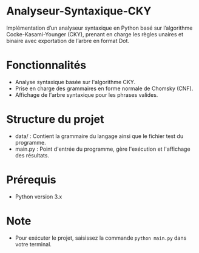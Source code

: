 # Analyseur-Syntaxique-CKY
Implémentation d’un analyseur syntaxique en Python basé sur l’algorithme Cocke-Kasami-Younger (CKY), prenant en charge les règles unaires et binaire avec exportation de l’arbre en format Dot.

# Fonctionnalités  
- Analyse syntaxique basée sur l'algorithme CKY.  
- Prise en charge des grammaires en forme normale de Chomsky (CNF).  
- Affichage de l'arbre syntaxique pour les phrases valides.  

# Structure du projet  
- data/ : Contient la grammaire du langage ainsi que le fichier test du programme. 
- main.py : Point d'entrée du programme, gère l'exécution et l'affichage des résultats.  

# Prérequis  
- Python version 3.x  

# Note  
- Pour exécuter le projet, saisissez la commande `python main.py` dans votre terminal.
